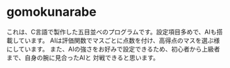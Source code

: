 # gomokunarabe

これは、C言語で製作した五目並べのプログラムです。設定項目多めで、AIも搭載しています。
AIは評価関数でマスごとに点数を付け、高得点のマスを選ぶ様にしています。
また、AIの強さをお好みで設定できるため、初心者から上級者まで、自身の腕に見合ったAIと
対戦できると思います。
